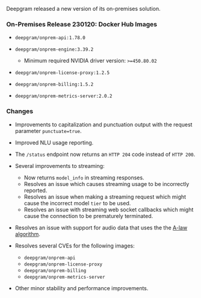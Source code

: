 Deepgram released a new version of its on-premises solution.

### On-Premises Release 230120: Docker Hub Images

- `deepgram/onprem-api:1.78.0`
- `deepgram/onprem-engine:3.39.2`
  - Minimum required NVIDIA driver version: `>=450.80.02`


- `deepgram/onprem-license-proxy:1.2.5`
- `deepgram/onprem-billing:1.5.2`
- `deepgram/onprem-metrics-server:2.0.2`

### Changes

- Improvements to capitalization and punctuation output with the request parameter `punctuate=true`.
- Improved NLU usage reporting.
- The `/status` endpoint now returns an `HTTP 204` code instead of `HTTP 200`.
- Several improvements to streaming:
  - Now returns `model_info` in streaming responses.
  - Resolves an issue which causes streaming usage to be incorrectly reported.
  - Resolves an issue when making a streaming request which might cause the incorrect model `tier` to be used.
  - Resolves an issue with streaming web socket callbacks which might cause the connection to be prematurely terminated.


- Resolves an issue with support for audio data that uses the the [A-law algorithm](https://en.wikipedia.org/wiki/A-law_algorithm).
- Resolves several CVEs for the following images:
  - `deepgram/onprem-api`
  - `deepgram/onprem-license-proxy`
  - `deepgram/onprem-billing`
  - `deepgram/onprem-metrics-server`


- Other minor stability and performance improvements.

